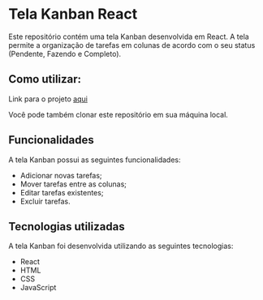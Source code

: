 # Tela Kanban React

Este repositório contém uma tela Kanban desenvolvida em React. A tela permite a organização de tarefas em colunas de acordo com o seu status (Pendente, Fazendo e Completo).

## Como utilizar:
Link para o projeto [aqui](https://8zthkk-3000.csb.app/)

Você pode também clonar este repositório em sua máquina local.

## Funcionalidades
A tela Kanban possui as seguintes funcionalidades:

* Adicionar novas tarefas;
* Mover tarefas entre as colunas;
* Editar tarefas existentes;
* Excluir tarefas.

## Tecnologias utilizadas
A tela Kanban foi desenvolvida utilizando as seguintes tecnologias:

* React
* HTML
* CSS
* JavaScript
